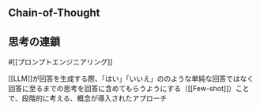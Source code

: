 ## Chain-of-Thought
## 思考の連鎖

#[[プロンプトエンジニアリング]]

[[LLM]]が回答を生成する際、「はい」「いいえ」ののような単純な回答ではなく回答に至るまでの思考を回答に含めてもらうようにする（[[Few-shot]]）ことで、段階的に考える、概念が導入されたアプローチ